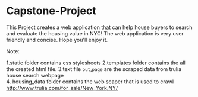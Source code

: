 # Capstone-Project


This Project creates a web application that can help house buyers to search and evaluate the housing value in NYC! The web application is very user friendly and concise. Hope you'll enjoy it.  


Note: 

1.static folder contains css stylesheets
2.templates folder contains the all the created html file. 
3.text file `out`,`page` are the scraped data from trulia house search webpage  
4. housing_data folder contains the web scaper that is used to crawl  http://www.trulia.com/for_sale/New_York,NY/
 
